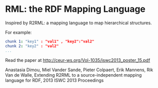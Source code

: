 RML: the RDF Mapping Language
==============================

Inspired by R2RML: a mapping language to map hierarchical structures.

For example:
```yml
chunk 1: "key1" : "val1" , "key2":"val2"
chunk 2: "key2" : "val2"
...
```

Read the paper at http://ceur-ws.org/Vol-1035/iswc2013_poster_15.pdf

Anastasia Dimou, Miel Vander Sande, Pieter Colpaert, Erik Mannens, Rik Van de Walle, Extending R2RML to a source-independent mapping language for RDF, 2013 ISWC 2013 Proceedings
